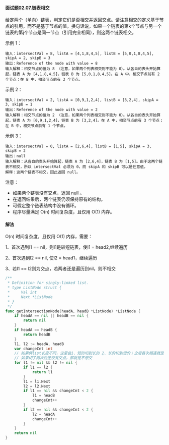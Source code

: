 #### 面试题02.07.链表相交

给定两个（单向）链表，判定它们是否相交并返回交点。请注意相交的定义基于节点的引用，而不是基于节点的值。换句话说，如果一个链表的第k个节点与另一个链表的第j个节点是同一节点（引用完全相同），则这两个链表相交。


示例 1：
``` 
输入：intersectVal = 8, listA = [4,1,8,4,5], listB = [5,0,1,8,4,5], skipA = 2, skipB = 3
输出：Reference of the node with value = 8
输入解释：相交节点的值为 8 （注意，如果两个列表相交则不能为 0）。从各自的表头开始算起，链表 A 为 [4,1,8,4,5]，链表 B 为 [5,0,1,8,4,5]。在 A 中，相交节点前有 2 个节点；在 B 中，相交节点前有 3 个节点。
```
示例 2：
``` 
输入：intersectVal = 2, listA = [0,9,1,2,4], listB = [3,2,4], skipA = 3, skipB = 1
输出：Reference of the node with value = 2
输入解释：相交节点的值为 2 （注意，如果两个列表相交则不能为 0）。从各自的表头开始算起，链表 A 为 [0,9,1,2,4]，链表 B 为 [3,2,4]。在 A 中，相交节点前有 3 个节点；在 B 中，相交节点前有 1 个节点。
```
示例 3：
``` 
输入：intersectVal = 0, listA = [2,6,4], listB = [1,5], skipA = 3, skipB = 2
输出：null
输入解释：从各自的表头开始算起，链表 A 为 [2,6,4]，链表 B 为 [1,5]。由于这两个链表不相交，所以 intersectVal 必须为 0，而 skipA 和 skipB 可以是任意值。
解释：这两个链表不相交，因此返回 null。
```
注意：

- 如果两个链表没有交点，返回 null 。
- 在返回结果后，两个链表仍须保持原有的结构。
- 可假定整个链表结构中没有循环。
- 程序尽量满足 O(n) 时间复杂度，且仅用 O(1) 内存。

#### 解法
O(n) 时间复杂度，且仅用 O(1) 内存，需要：

1、首次遇到l1 == nil，则l1是较短链表，使l1 = head2,继续遍历

2、首次遇到l2 == nil, 使l2 = head1，继续遍历

3、若l1 == l2则为交点，若两者还是遍历到nil，则不相交

```go
/**
 * Definition for singly-linked list.
 * type ListNode struct {
 *     Val int
 *     Next *ListNode
 * }
 */
func getIntersectionNode(headA, headB *ListNode) *ListNode {
    if headA == nil || headB == nil {
        return nil 
    }
    if headA == headB {
        return headB
    }
    l1, l2 := headA, headB
    var changeCnt int
    // 如果俩list长度不同，这里会1、短的切到长的 2、长的切到短的；之后首次相遇就是交点
    // 如果切了两次后还没有交点，那就是不想交
    for l1 != nil && l2 != nil {
        if l1 == l2 {
            return l1
        }
        l1 = l1.Next
        l2 = l2.Next
        if l1 == nil && changeCnt < 2 {
            l1 = headB
            changeCnt++
        }
        if l2 == nil && changeCnt < 2 {
            l2 = headA
            changeCnt++
        }
    }
    return nil
}
```